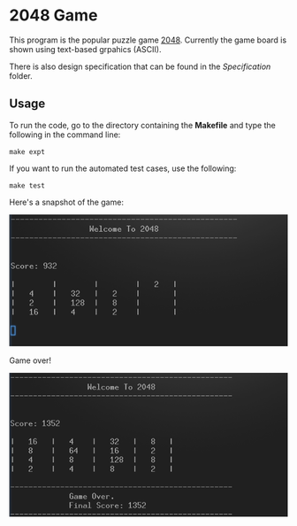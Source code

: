 # 2048 Game
This program is the popular puzzle game [2048](https://play2048.co/). Currently the game board is shown using text-based grpahics (ASCII).

There is also design specification that can be found in the *Specification* folder.

## Usage

To run the code, go to the directory containing the **Makefile** and type the following in the command line:

``` 
make expt 
```
If you want to run the automated test cases, use the following:

```
make test
```
Here's a snapshot of the game:

![game](images/game.PNG)

Game over!

![game](images/game_over.PNG)

